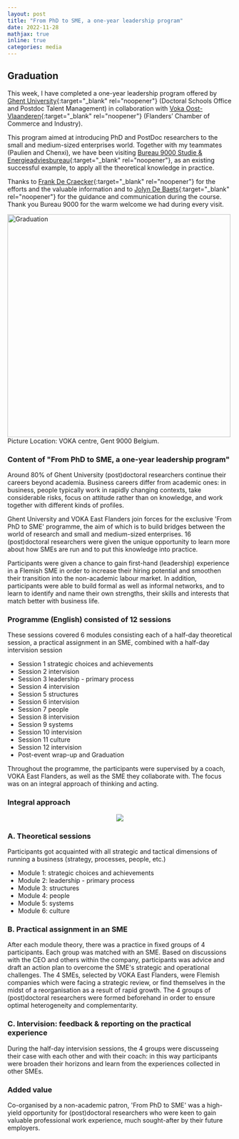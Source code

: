 ```yaml
---
layout: post
title: "From PhD to SME, a one-year leadership program"
date: 2022-11-28
mathjax: true
inline: true
categories: media
---
```


## Graduation

This week, I have completed a one-year leadership program offered by [Ghent University](https://www.ugent.be/en){:target="_blank" rel="noopener"} (Doctoral Schools Office and Postdoc Talent Management) in collaboration with [Voka Oost-Vlaanderen](https://www.voka.be/oost-vlaanderen){:target="_blank" rel="noopener"} (Flanders’ Chamber of Commerce and Industry). 

This program aimed at introducing PhD and PostDoc researchers to the small and medium-sized enterprises world. Together with my teammates (Paulien and Chenxi), we have been visiting [Bureau 9000 Studie & Energieadviesbureau](https://www.linkedin.com/company/bureau-9000---adviesbureau/){:target="_blank" rel="noopener"}, as an existing successful example, to apply all the theoretical knowledge in practice.

Thanks to [Frank De Craecker](https://www.linkedin.com/in/frank-de-craecker-3918862/){:target="_blank" rel="noopener"} for the efforts and the valuable information and to [Jolyn De Baets](https://www.linkedin.com/in/jolyndebaets/){:target="_blank" rel="noopener"} for the guidance and communication during the course.
Thank you Bureau 9000 for the warm welcome we had during every visit.

<div class="image-container">
  <img class="graduation-image" src="/images/2022_11_28.jpg" alt="Graduation">
  </div>
<p class="caption">Picture Location: VOKA centre, Gent 9000 Belgium.</p>

<style>
.image-container {
  display: flex;
  justify-content: left;
  align-items: center;
}

.graduation-image {
  width: 500px;
  height: 500px;
  object-fit: cover;
   margin-top: 0px;
  margin-right: 0px;
  margin-bottom: 0px;
}

.caption {
  margin-top: 0;
  margin-right: 0px;
  font-size: 14px;
  text-align: left;
  width: 600px;
}
</style>

### Content of "From PhD to SME, a one-year leadership program"
Around 80% of Ghent University (post)doctoral researchers continue their careers beyond academia. Business careers differ from academic ones: in business, people typically work in rapidly changing contexts, take considerable risks, focus on attitude rather than on knowledge, and work together with different kinds of profiles.

Ghent University and VOKA East Flanders join forces for the exclusive 'From PhD to SME' programme, the aim of which is to build bridges between the world of research and small and medium-sized enterprises. 16 (post)doctoral researchers were given the unique opportunity to learn more about how SMEs are run and to put this knowledge into practice.

Participants were given a chance to gain first-hand (leadership) experience in a Flemish SME in order to increase their hiring potential and smoothen their transition into the non-academic labour market. In addition, participants were able to build formal as well as informal networks, and to learn to identify and name their own strengths, their skills and interests that match better with business life.

### Programme (English) consisted of 12 sessions
These sessions covered 6 modules consisting each of a half-day theoretical session, a practical assignment in an SME, combined with a half-day intervision session

- Session 1 strategic choices and achievements
- Session 2 intervision
- Session 3 leadership - primary process
- Session 4 intervision
- Session 5 structures
- Session 6 intervision
- Session 7 people
- Session 8 intervision
- Session 9 systems
- Session 10 intervision
- Session 11 culture
- Session 12 intervision
- Post-event wrap-up and Graduation

Throughout the programme, the participants were supervised by a coach, VOKA East Flanders, as well as the SME they collaborate with. The focus was on an integral approach of thinking and acting.

### Integral approach

<div style="text-align:center"><img src="/images/2022_11_28_integralapproach.png" /></div>

### A. Theoretical sessions

Participants got acquainted with all strategic and tactical dimensions of running a business (strategy, processes, people, etc.)

- Module 1: strategic choices and achievements
- Module 2: leadership - primary process
- Module 3: structures
- Module 4: people
- Module 5: systems
- Module 6: culture

### B. Practical assignment in an SME

After each module theory, there was a practice in fixed groups of 4 participants. Each group was matched with an SME. Based on discussions with the CEO and others within the company, participants was advice and draft an action plan to overcome the SME's strategic and operational challenges.
The 4 SMEs, selected by VOKA East Flanders, were Flemish companies which were facing a strategic review, or find themselves in the midst of a reorganisation as a result of rapid growth.
The 4 groups of (post)doctoral researchers were formed beforehand in order to ensure optimal heterogeneity and complementarity.

### C. Intervision: feedback & reporting on the practical experience

During the half-day intervision sessions, the 4 groups were discusseing their case with each other and with their coach: in this way participants were broaden their horizons and learn from the experiences collected in other SMEs.

### Added value

Co-organised by a non-academic patron, 'From PhD to SME' was a high-yield opportunity for (post)doctoral researchers who were keen to gain valuable professional work experience, much sought-after by their future employers.


<style>
    .a2a_kit {
        float: right; /* Float the div to the right */
        margin: 10px; /* Add some margin for spacing */
    }
</style>

<!-- AddToAny BEGIN -->
<div class="a2a_kit a2a_kit_size_32 a2a_default_style">
    <a class="a2a_dd" href="https://www.addtoany.com/share"></a>
    <a class="a2a_button_facebook"></a>
    <a class="a2a_button_linkedin"></a>
    <a class="a2a_button_x"></a>
    <a class="a2a_button_microsoft_teams"></a>
    <a class="a2a_button_whatsapp"></a>
    <a class="a2a_button_pinterest"></a>
    <a class="a2a_button_email"></a>
</div>
<script>
    var a2a_config = a2a_config || {};
    a2a_config.num_services = 12;
</script>
<script async src="https://static.addtoany.com/menu/page.js"></script>
<!-- AddToAny END -->
